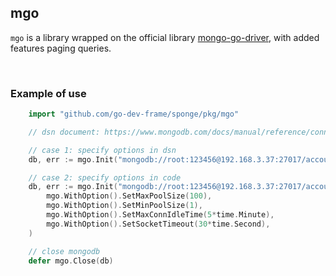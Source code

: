 ## mgo

`mgo` is a library wrapped on the official library [mongo-go-driver](https://github.com/mongodb/mongo-go-driver), with added features paging queries.

<br>

### Example of use

```go
    import "github.com/go-dev-frame/sponge/pkg/mgo"

    // dsn document: https://www.mongodb.com/docs/manual/reference/connection-string/

    // case 1: specify options in dsn
    db, err := mgo.Init("mongodb://root:123456@192.168.3.37:27017/account?socketTimeoutMS=30000&maxPoolSize=100&minPoolSize=1&maxConnIdleTimeMS=300000")

    // case 2: specify options in code
    db, err := mgo.Init("mongodb://root:123456@192.168.3.37:27017/account",
        mgo.WithOption().SetMaxPoolSize(100),
        mgo.WithOption().SetMinPoolSize(1),
        mgo.WithOption().SetMaxConnIdleTime(5*time.Minute),
        mgo.WithOption().SetSocketTimeout(30*time.Second),
    )

    // close mongodb
    defer mgo.Close(db)
```
